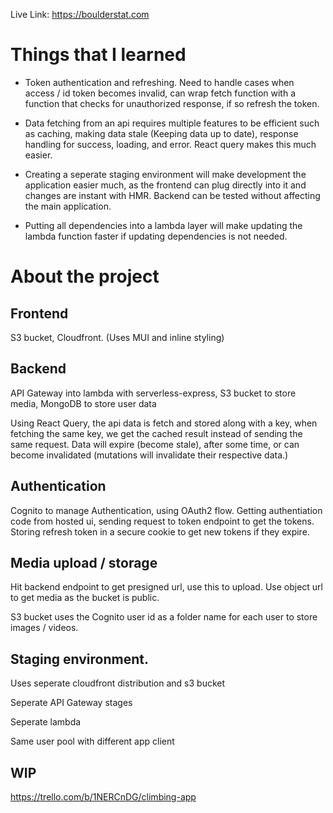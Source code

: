 
Live Link: https://boulderstat.com

# Things that I learned
- Token authentication and refreshing. Need to handle cases when access / id token becomes invalid, can wrap fetch function with a function that checks for unauthorized response, if so refresh the token. 

- Data fetching from an api requires multiple features to be efficient such as caching, making data stale (Keeping data up to date), response handling for success, loading, and error. React query makes this much easier.

- Creating a seperate staging environment will make development the application easier much, as the frontend can plug directly into it and changes are instant with HMR. Backend can be tested without affecting the main application.

- Putting all dependencies into a lambda layer will make updating the lambda function faster if updating dependencies is not needed.

# About the project

## Frontend
S3 bucket, Cloudfront. (Uses MUI and inline styling) <br  />

## Backend
API Gateway into lambda with serverless-express, S3 bucket to store media, MongoDB to store user data <br  />

Using React Query, the api data is fetch and stored along with a key, when fetching the same key, we get the cached result instead of sending the same request. Data will expire (become stale), after some time, or can become invalidated (mutations will invalidate their respective data.)

## Authentication
Cognito to manage Authentication, using OAuth2 flow. Getting authentiation code from hosted ui, sending request to token endpoint to get the tokens. Storing refresh token in a secure cookie to get new tokens if they expire. <br  />

## Media upload / storage
Hit backend endpoint to get presigned url, use this to upload. Use object url to get media as the bucket is public. <br/>

S3 bucket uses the Cognito user id as a folder name for each user to store images / videos. <br/>

## Staging environment.
Uses seperate cloudfront distribution and s3 bucket

Seperate API Gateway stages

Seperate lambda

Same user pool with different app client

  
  
  

## WIP

  

https://trello.com/b/1NERCnDG/climbing-app <br/>

  
  



